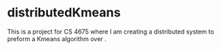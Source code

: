 # distributedKmeans
This is a project for CS 4675 where I am creating a distributed system to preform a Kmeans algorithm over .
